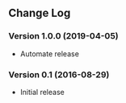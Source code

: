 ## Change Log
### Version 1.0.0 (2019-04-05)
- Automate release
### Version 0.1 (2016-08-29)
- Initial release